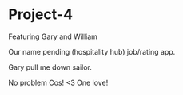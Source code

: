 # Project-4
Featuring Gary and William

Our name pending (hospitality hub) job/rating app.

Gary pull me down sailor.

No problem Cos! <3 One love!